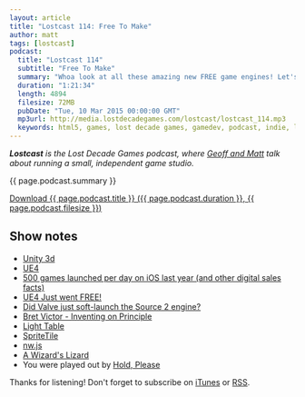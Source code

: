 ```yaml
---
layout: article
title: "Lostcast 114: Free To Make"
author: matt
tags: [lostcast]
podcast:
  title: "Lostcast 114"
  subtitle: "Free To Make"
  summary: "Whoa look at all these amazing new FREE game engines! Let's discuss."
  duration: "1:21:34"
  length: 4894
  filesize: 72MB
  pubDate: "Tue, 10 Mar 2015 00:00:00 GMT"
  mp3url: http://media.lostdecadegames.com/lostcast/lostcast_114.mp3
  keywords: html5, games, lost decade games, gamedev, podcast, indie, lostcast
---
```

_**Lostcast** is the Lost Decade Games podcast, where [Geoff and Matt](/about/) talk about running a small, independent game studio._

{{ page.podcast.summary }}

<a class="download-podcast" href="{{ page.podcast.mp3url }}">
	Download {{ page.podcast.title }} ({{ page.podcast.duration }}, {{ page.podcast.filesize }})
</a>

## Show notes

* [Unity 3d](http://unity3d.com/)
* [UE4](https://www.unrealengine.com/what-is-unreal-engine-4)
* [500 games launched per day on iOS last year (and other digital sales facts)](http://www.gamasutra.com/view/news/237811/500_games_launched_per_day_on_iOS_last_year_and_other_digital_sales_facts.php)
* [UE4 Just went FREE!](http://forum.lostdecadegames.com/topic/349/ue4-just-went-free/3)
* [Did Valve just soft-launch the Source 2 engine?](http://www.polygon.com/2014/8/7/5978029/valve-source-2-engine-launch)
* [Bret Victor - Inventing on Principle](https://vimeo.com/36579366)
* [Light Table](http://lighttable.com/)
* [SpriteTile](http://forum.unity3d.com/threads/spritetile-a-tile-system-that-works-with-unity-4-3-sprites-released.216642/)
* [nw.js](http://nwjs.io/)
* [A Wizard's Lizard](http://www.wizardslizard.com/)
* You were played out by [Hold, Please](http://joshuamorse.bandcamp.com/track/hold-please)

Thanks for listening! Don't forget to subscribe on [iTunes](http://itunes.apple.com/us/podcast/lostcast/id481950724) or [RSS](/lostcast.xml).
